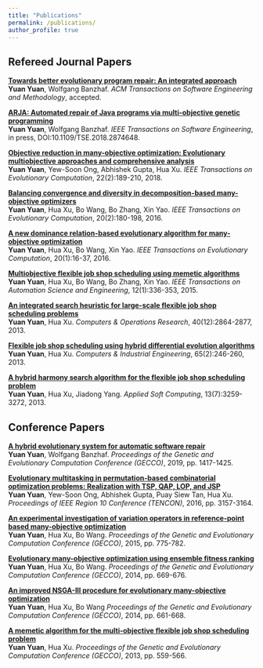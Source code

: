 ```yaml
---
title: "Publications"
permalink: /publications/
author_profile: true
---
```


## Refereed Journal Papers

<b>[Towards better evolutionary program repair: An integrated approach](http://)</b> <br> 
<b>Yuan Yuan</b>, Wolfgang Banzhaf.
<i>ACM Transactions on Software Engineering and Methodology</i>, accepted.

<b>[ARJA: Automated repair of Java programs via multi-objective genetic programming](http://)</b> <br> 
<b>Yuan Yuan</b>, Wolfgang Banzhaf.
<i>IEEE Transactions on Software Engineering</i>, in press, DOI:10.1109/TSE.2018.2874648.

<b>[Objective reduction in many-objective optimization: Evolutionary multiobjective approaches and comprehensive analysis](http://)</b> <br> 
<b>Yuan Yuan</b>, Yew-Soon Ong, Abhishek Gupta, Hua Xu.
<i>IEEE Transactions on Evolutionary Computation</i>, 22(2):189-210, 2018.

<b>[Balancing convergence and diversity in decomposition-based many-objective optimizers](http://)</b> <br> 
<b>Yuan Yuan</b>, Hua Xu, Bo Wang, Bo Zhang, Xin Yao.
<i>IEEE Transactions on Evolutionary Computation</i>, 20(2):180-198, 2016.

<b>[A new dominance relation-based evolutionary algorithm for many-objective optimization](http://)</b> <br> 
<b>Yuan Yuan</b>, Hua Xu, Bo Wang, Xin Yao.
<i>IEEE Transactions on Evolutionary Computation</i>, 20(1):16-37, 2016.

<b>[Multiobjective flexible job shop scheduling using memetic algorithms](http://)</b> <br> 
<b>Yuan Yuan</b>, Hua Xu, Bo Wang, Bo Zhang, Xin Yao.
<i>IEEE Transactions on Automation Science and Engineering</i>, 12(1):336-353, 2015.


<b>[An integrated search heuristic for large-scale flexible job shop scheduling problems](http://)</b> <br> 
<b>Yuan Yuan</b>, Hua Xu.
<i>Computers & Operations Research</i>, 40(12):2864-2877, 2013.


<b>[Flexible job shop scheduling using hybrid differential evolution algorithms](http://)</b> <br> 
<b>Yuan Yuan</b>, Hua Xu.
<i>Computers & Industrial Engineering</i>, 65(2):246-260, 2013.


<b>[A hybrid harmony search algorithm for the flexible job shop scheduling problem](http://)</b> <br> 
<b>Yuan Yuan</b>, Hua Xu, Jiadong Yang.
<i>Applied Soft Computing</i>, 13(7):3259-3272, 2013.



## Conference Papers



<b>[A hybrid evolutionary system for automatic software repair](http://)</b> <br> 
<b>Yuan Yuan</b>, Wolfgang Banzhaf.
<i>Proceedings of the Genetic and Evolutionary Computation Conference (GECCO)</i>, 2019, pp. 1417-1425.

<b>[Evolutionary multitasking in permutation-based combinatorial optimization problems: Realization with TSP, 
QAP, LOP, and JSP](http://)</b> <br> 
<b>Yuan Yuan</b>, Yew-Soon Ong, Abhishek Gupta, Puay Siew Tan, Hua Xu.
<i>Proceedings of IEEE Region 10 Conference (TENCON)</i>, 2016, pp. 3157-3164.


<b>[An experimental investigation of variation operators in reference-point based many-objective optimization](http://)</b> <br> 
<b>Yuan Yuan</b>, Hua Xu, Bo Wang.
<i>Proceedings of the Genetic and Evolutionary Computation Conference (GECCO)</i>, 2015, pp. 775-782.

<b>[Evolutionary many-objective optimization using ensemble fitness ranking](http://)</b> <br> 
<b>Yuan Yuan</b>, Hua Xu, Bo Wang.
<i>Proceedings of the Genetic and Evolutionary Computation Conference (GECCO)</i>, 2014, pp. 669-676.

<b>[An improved NSGA-III procedure for evolutionary many-objective optimization](http://)</b> <br> 
<b>Yuan Yuan</b>, Hua Xu, Bo Wang
<i>Proceedings of the Genetic and Evolutionary Computation Conference (GECCO)</i>, 2014, pp. 661-668.


<b>[A memetic algorithm for the multi-objective flexible job shop scheduling problem](http://)</b> <br> 
<b>Yuan Yuan</b>, Hua Xu.
<i>Proceedings of the Genetic and Evolutionary Computation Conference (GECCO)</i>, 2013, pp. 559-566.




